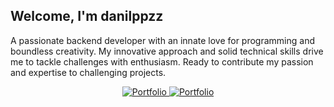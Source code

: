 ## Welcome, I'm danilppzz
A passionate backend developer with an innate love for programming and boundless creativity. My innovative approach and solid technical skills drive me to tackle challenges with enthusiasm. Ready to contribute my passion and expertise to challenging projects.


<div align='center'>
  <a href="" target="_blank">
    <img src="https://hono-badge-api.vercel.app/badge/default?color=white&ct=dark&text=LINKEDIN&rd=false" alt="Portfolio"/>
  </a>
  <a href="" target="_blank">
    <img src="https://hono-badge-api.vercel.app/badge/default?color=cyan&ct=dark&text=TWITTER&rd=false" alt="Portfolio"/>
  </a>
</div>
